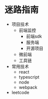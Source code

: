 # 迷路指南

* 项目技术
  * 前端监控
    * 前端sdk
    * 服务端
    * 开源项目
  * 微前端
  * 工具链
* 常用技术
  * react
  * typescript
  * node
  * webpack
* leetcode
